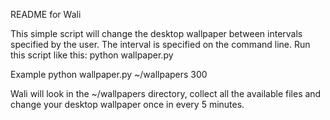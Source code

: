README for Wali

This simple script will change the desktop wallpaper between intervals specified
by the user. The interval is specified on the command line.
Run this script like this:
	python wallpaper.py <directory> <interval in s>
	
Example
 	python wallpaper.py ~/wallpapers 300

Wali will look in the ~/wallpapers directory, collect all the available files
and change your desktop wallpaper once in every 5 minutes.
